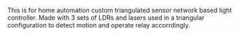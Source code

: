 This is for home automation custom triangulated sensor network based light controller.
Made with 3 sets of LDRs and lasers used in a triangular configuration to detect motion and operate relay accorrdingly.
